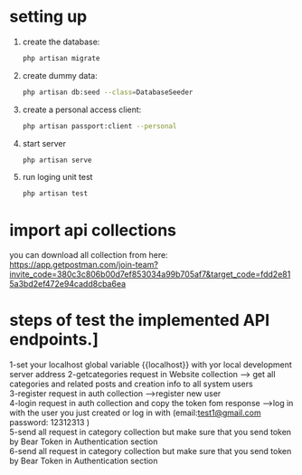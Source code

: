# setting up
1. create the database:
    ```bash
    php artisan migrate
    ```

2. create dummy data:
    ```bash
    php artisan db:seed --class=DatabaseSeeder
    ```

3. create a personal access client:
    ```bash
    php artisan passport:client --personal
    ```
4. start server
    ```bash
    php artisan serve
    ```
5. run loging unit test
   ```bash
   php artisan test
   ```
# import api collections
you can download all collection from here:  https://app.getpostman.com/join-team?invite_code=380c3c806b00d7ef853034a99b705af7&target_code=fdd2e815a3bd2ef472e94cadd8cba6ea

# steps of test the implemented API endpoints.]
1-set your localhost global variable {{localhost}} with yor local development server address
2-getcategories request in Website collection --> get all categories and related posts and creation info to all system users<br>
3-register request in auth collection -->register new user<br>
4-login request in auth collection and copy the token fom response -->log in with the user you just created or log in with (email:test1@gmail.com  password: 12312313 )<br>
5-send all request in category collection but make sure that you send token by Bear Token in Authentication section<br>
6-send all request in category collection but make sure that you send token by Bear Token in Authentication section<br>

